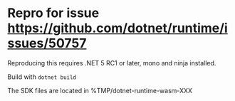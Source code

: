 ﻿# Repro for issue https://github.com/dotnet/runtime/issues/50757

Reproducing this requires .NET 5 RC1 or later, mono and ninja installed.

Build with `dotnet build`

The SDK files are located in %TMP/dotnet-runtime-wasm-XXX